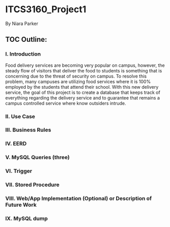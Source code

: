 # ITCS3160_Project1
By Niara Parker

## TOC Outline:

### I. Introduction

Food delivery services are becoming very popular on campus, however, the steady flow of visitors that deliver the food to students is something that is concerning due to the threat of security on campus. To resolve this problem, many campuses are utilizing food services where it is 100% employed by the students that attend their school. With this new delivery service, the goal of this project is to create a database that keeps track of everything regarding the delivery service and to guarantee that remains a campus controlled service where know outsiders intrude.


### II. Use Case

### III. Business Rules

### IV. EERD

### V. MySQL Queries (three)

### VI. Trigger

### VII. Stored Procedure

### VIII. Web/App Implementation (Optional) or Description of Future Work

### IX. MySQL dump
